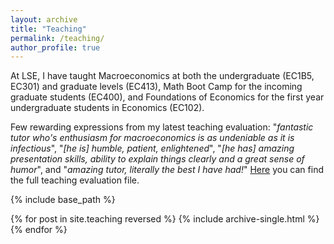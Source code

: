 ```yaml
---
layout: archive
title: "Teaching"
permalink: /teaching/
author_profile: true
---
```

At LSE, I have taught Macroeconomics at both the undergraduate (EC1B5, EC301) and graduate levels (EC413), Math Boot Camp for the incoming graduate students (EC400), and Foundations of Economics for the first year undergraduate students in Economics (EC102).

Few rewarding expressions from my latest teaching evaluation:  "*fantastic tutor who's enthusiasm for macroeconomics is as undeniable as it is infectious*", "*[he is] humble, patient, enlightened*", "*[he has] amazing presentation skills, ability to explain things clearly and a great sense of humor*", and "*amazing tutor, literally the best I have had!*" [Here](https://ssabet.github.io/files/04-EC413_AT24_Soroush_Sabet.pdf) you can find the full teaching evaluation file.

{% include base_path %}

{% for post in site.teaching reversed %}
  {% include archive-single.html %}
{% endfor %}
